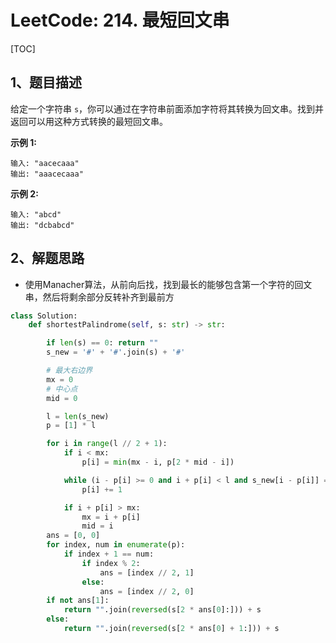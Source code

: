 # LeetCode: 214. 最短回文串

[TOC]

## 1、题目描述

给定一个字符串 `s`，你可以通过在字符串前面添加字符将其转换为回文串。找到并返回可以用这种方式转换的最短回文串。

**示例 1:**

```
输入: "aacecaaa"
输出: "aaacecaaa"
```


**示例 2:**

```
输入: "abcd"
输出: "dcbabcd"
```



## 2、解题思路

-   使用Manacher算法，从前向后找，找到最长的能够包含第一个字符的回文串，然后将剩余部分反转补齐到最前方



```python
class Solution:
    def shortestPalindrome(self, s: str) -> str:

        if len(s) == 0: return ""
        s_new = '#' + '#'.join(s) + '#'

        # 最大右边界
        mx = 0
        # 中心点
        mid = 0

        l = len(s_new)
        p = [1] * l

        for i in range(l // 2 + 1):
            if i < mx:
                p[i] = min(mx - i, p[2 * mid - i])

            while (i - p[i] >= 0 and i + p[i] < l and s_new[i - p[i]] == s_new[i + p[i]]):
                p[i] += 1

            if i + p[i] > mx:
                mx = i + p[i]
                mid = i
        ans = [0, 0]
        for index, num in enumerate(p):
            if index + 1 == num:
                if index % 2:
                    ans = [index // 2, 1]
                else:
                    ans = [index // 2, 0]
        if not ans[1]:
            return "".join(reversed(s[2 * ans[0]:])) + s
        else:
            return "".join(reversed(s[2 * ans[0] + 1:])) + s

```

